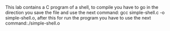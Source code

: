 This lab contains a C program of a shell, to compile you have to go in the direction you save the file and use the next command: gcc simple-shell.c -o simple-shell.o, after this for run the program you have to use the next command:./simple-shell.o
